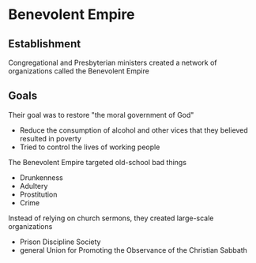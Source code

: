 # Benevolent Empire

## Establishment

Congregational and Presbyterian ministers created a network of organizations called the Benevolent Empire

## Goals
Their goal was to restore "the moral government of God"
- Reduce the consumption of alcohol and other vices that they believed resulted in poverty
- Tried to control the lives of working people

The Benevolent Empire targeted old-school bad things
- Drunkenness
- Adultery
- Prostitution
- Crime

Instead of relying on church sermons, they created large-scale organizations
- Prison Discipline Society
- general Union for Promoting the Observance of the Christian Sabbath
